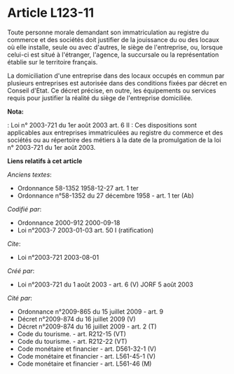 # Article L123-11

Toute personne morale demandant son immatriculation au registre du commerce et des sociétés doit justifier de la jouissance
du ou des locaux où elle installe, seule ou avec d'autres, le siège de l'entreprise, ou, lorsque celui-ci est situé à
l'étranger, l'agence, la succursale ou la représentation établie sur le territoire français.

La domiciliation d'une entreprise dans des locaux occupés en commun par plusieurs entreprises est autorisée dans des
conditions fixées par décret en Conseil d'Etat. Ce décret précise, en outre, les équipements ou services requis pour
justifier la réalité du siège de l'entreprise domiciliée.

**Nota:**

: Loi n° 2003-721 du 1er août 2003 art. 6 II : Ces dispositions sont applicables aux entreprises immatriculées au registre du
commerce et des sociétés ou au répertoire des métiers à la date de la promulgation de la loi n° 2003-721 du 1er août 2003.

**Liens relatifs à cet article**

_Anciens textes_:

  - Ordonnance 58-1352 1958-12-27 art. 1 ter
  - Ordonnance n°58-1352 du 27 décembre 1958 - art. 1 ter (Ab)

_Codifié par_:

  - Ordonnance 2000-912 2000-09-18
  - Loi n°2003-7 2003-01-03 art. 50 I (ratification)

_Cite_:

  - Loi n°2003-721 2003-08-01

_Créé par_:

  - Loi n°2003-721 du 1 août 2003 - art. 6 (V) JORF 5 août 2003

_Cité par_:

  - Ordonnance n°2009-865 du 15 juillet 2009 - art. 9
  - Décret n°2009-874 du 16 juillet 2009 (V)
  - Décret n°2009-874 du 16 juillet 2009 - art. 2 (T)
  - Code du tourisme. - art. R212-15 (VT)
  - Code du tourisme. - art. R212-22 (VT)
  - Code monétaire et financier - art. D561-32-1 (V)
  - Code monétaire et financier - art. L561-45-1 (V)
  - Code monétaire et financier - art. L561-46 (M)
